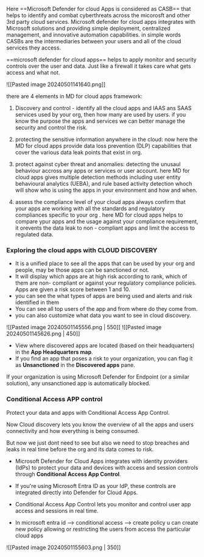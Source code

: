 
Here ==Microsoft Defender for cloud Apps is considered  as CASB== that helps to identify and combat cyberthreats across the micorosft and other 3rd party cloud services.
Microsoft defender for cloud apps integrates with Microsoft solutions and providing simple deployment, centralized management, and innovative automation capabilities.
in simple words CASBs are the intermediaries between your users and all of the cloud services they access.

==microsoft defender for cloud apps== helps to apply monitor and security controls over the user and data. Just like a firewall it takes care what gets access and what not.

![[Pasted image 20240501141640.png]]

there are 4 elements in MD for cloud apps framework:
1. Discovery and control - 
   identify all the cloud apps and IAAS ans SAAS services used by your org, then how many are used by users. if you know the purpose the apps and services we can better manage the security and control the risk.
   
2. protecting the sensitive information anywhere in the cloud:
   now here the MD for cloud apps provide data loss prevention (DLP) capabilities that cover the various data leak points that exist in org.
   
3. protect against cyber threat and anomalies:
   detecting the unusaul behaviour accross any apps or services or user account. here MD for cloud apps gives multiple detection methods including user entity behavioural analytics (UEBA), and rule based activity detection whoch will show who is using the apps in your environment and how and when.
   
4. assess the compliance level of your cloud apps 
   always confirm that your apps are working with all the standards and regulatory compliances specific to your org .
   here MD for cloud apps helps to compare ypur apps and the usage against your compliance requirement, it orevents the data leak to non - compliant apps and limit the access to regulated data.


### Exploring the cloud apps with CLOUD DISCOVERY

- It is a unified place to see all the apps that can be used by your org and people, may be those apps can be sanctioned or not.
- It will display which apps are at high risk according to rank, which of them are non- compliant or against your regulatory compliance policies. Apps are given a risk score between 1 and 10.
- you can see the what types of apps are being used and alerts and risk identified in them
- You can see all top users of the app and from where do they come from.
- you can also customize what data you want to see in cloud discovery.

![[Pasted image 20240501145556.png  | 550]]
![[Pasted image 20240501145626.png | 450]]


 - View where discovered apps are located (based on their headquarters) in the **App Headquarters map**.
- If you find an app that poses a risk to your organization, you can flag it as **Unsanctioned** in the **Discovered apps** pane.

If your organization is using Microsoft Defender for Endpoint (or a similar solution), any unsanctioned app is automatically blocked.


### Conditional Access APP control

Protect your data and apps with Conditional Access App Control.

Now Cloud discovery lets you know the overview of all the apps and users connectivity and how everything is being consumed.

But now we just dont need to see but also we need to stop breaches and leaks in real time before the org and its data comes to risk.
- Microsoft Defender for Cloud Apps integrates with identity providers (IdPs) to protect your data and devices with access and session controls through **Conditional Access App Control**.
- If you're using Microsoft Entra ID as your IdP, these controls are integrated directly into Defender for Cloud Apps.

- Conditional Access App Control lets you monitor and control user app access and sessions in real time.
- In microsoft entra id --> conditional access --> create policy
  u can create new policy allowing or restricting the users from access the particular cloud apps

![[Pasted image 20240501155603.png | 350]]

